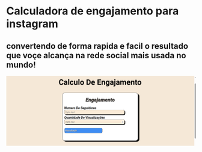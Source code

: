 # Calculadora de engajamento para instagram

## convertendo de forma rapida e facil o resultado que voçe alcança na rede social mais usada no mundo!

![](/img/calculo-insta.png)



